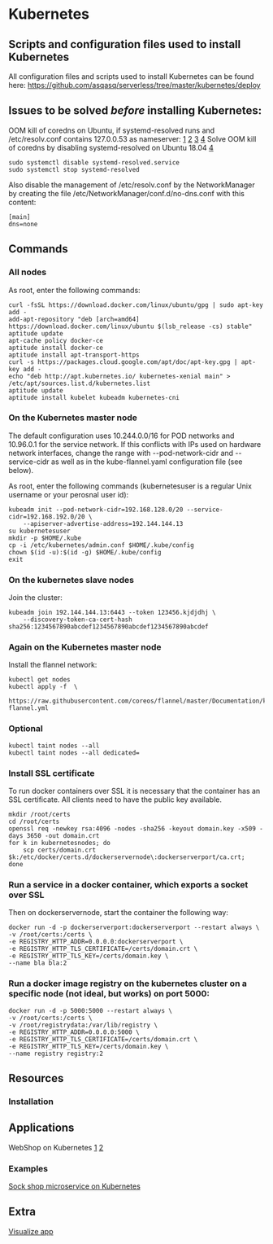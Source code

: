 # Kubernetes

## Scripts and configuration files used to install Kubernetes
All configuration files and scripts used to install Kubernetes can be found here:
https://github.com/asqasq/serverless/tree/master/kubernetes/deploy


## Issues to be solved *before* installing Kubernetes:
OOM kill of coredns on Ubuntu, if systemd-resolved runs and /etc/resolv.conf contains 127.0.0.53 as nameserver: [1](https://github.com/kubernetes/kops/issues/5652) [2](https://github.com/kubernetes/kubeadm/issues/1037) [3](https://kubernetes.io/docs/setup/independent/kubelet-integration/)
[4](https://www.ctrl.blog/entry/resolvconf-tutorial)
Solve OOM kill of coredns by disabling systemd-resolved on Ubuntu 18.04 [4](https://askubuntu.com/questions/907246/how-to-disable-systemd-resolved-in-ubuntu)

    sudo systemctl disable systemd-resolved.service
    sudo systemctl stop systemd-resolved

Also disable the management of /etc/resolv.conf by the NetworkManager by creating the file
/etc/NetworkManager/conf.d/no-dns.conf with this content:

    [main]
    dns=none

## Commands
### All nodes

As root, enter the following commands:

    curl -fsSL https://download.docker.com/linux/ubuntu/gpg | sudo apt-key add -
    add-apt-repository "deb [arch=amd64] https://download.docker.com/linux/ubuntu $(lsb_release -cs) stable"
    aptitude update
    apt-cache policy docker-ce
    aptitude install docker-ce
    aptitude install apt-transport-https
    curl -s https://packages.cloud.google.com/apt/doc/apt-key.gpg | apt-key add -
    echo "deb http://apt.kubernetes.io/ kubernetes-xenial main" > /etc/apt/sources.list.d/kubernetes.list
    aptitude update
    aptitude install kubelet kubeadm kubernetes-cni

### On the Kubernetes master node

The default configuration uses 10.244.0.0/16 for POD networks and 10.96.0.1 for the service network.
If this conflicts with IPs used on hardware network interfaces, change the range with --pod-network-cidr
and --service-cidr as well as in the kube-flannel.yaml configuration file (see below).

As root, enter the following commands (kubernetesuser is a regular Unix username or your perosnal user id):

    kubeadm init --pod-network-cidr=192.168.128.0/20 --service-cidr=192.168.192.0/20 \
        --apiserver-advertise-address=192.144.144.13
    su kubernetesuser
    mkdir -p $HOME/.kube
    cp -i /etc/kubernetes/admin.conf $HOME/.kube/config
    chown $(id -u):$(id -g) $HOME/.kube/config
    exit

### On the kubernetes slave nodes

Join the cluster:

    kubeadm join 192.144.144.13:6443 --token 123456.kjdjdhj \
        --discovery-token-ca-cert-hash sha256:1234567890abcdef1234567890abcdef1234567890abcdef


### Again on the Kubernetes master node
Install the flannel network:

    kubectl get nodes
    kubectl apply -f  \
        https://raw.githubusercontent.com/coreos/flannel/master/Documentation/kube-flannel.yml

### Optional

    kubectl taint nodes --all
    kubectl taint nodes --all dedicated=

### Install SSL certificate
To run docker containers over SSL it is necessary that the container has an SSL certificate.
All clients need to have the public key available.

    mkdir /root/certs
    cd /root/certs
    openssl req -newkey rsa:4096 -nodes -sha256 -keyout domain.key -x509 -days 3650 -out domain.crt
    for k in kubernetesnodes; do
        scp certs/domain.crt $k:/etc/docker/certs.d/dockerservernode\:dockerserverport/ca.crt;
    done

### Run a service in a docker container, which exports a socket over SSL

Then on dockerservernode, start the container the following way:

    docker run -d -p dockerserverport:dockerserverport --restart always \
    -v /root/certs:/certs \
    -e REGISTRY_HTTP_ADDR=0.0.0.0:dockerserverport \
    -e REGISTRY_HTTP_TLS_CERTIFICATE=/certs/domain.crt \
    -e REGISTRY_HTTP_TLS_KEY=/certs/domain.key \
    --name bla bla:2

### Run a docker image registry on the kubernetes cluster on a specific node (not ideal, but works) on port 5000:

    docker run -d -p 5000:5000 --restart always \
    -v /root/certs:/certs \
    -v /root/registrydata:/var/lib/registry \
    -e REGISTRY_HTTP_ADDR=0.0.0.0:5000 \
    -e REGISTRY_HTTP_TLS_CERTIFICATE=/certs/domain.crt \
    -e REGISTRY_HTTP_TLS_KEY=/certs/domain.key \
    --name registry registry:2




## Resources


### Installation


## Applications
WebShop on Kubernetes [1](https://gist.github.com/TRoetz/763c280f8216f7ece56310fb68788de3) [2](https://www.mirantis.com/blog/how-install-kubernetes-kubeadm/)

### Examples

[Sock shop microservice on Kubernetes](https://github.com/microservices-demo/microservices-demo)


## Extra
[Visualize app](https://www.weave.works/docs/scope/latest/installing/#k8s)

